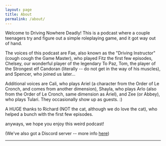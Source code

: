 ```yaml
---
layout: page
title: About
permalink: /about/
---
```


Welcome to Driving Nowhere Deadly! This is a podcast where a couple teenagers try and figure out a simple roleplaying game, and it got way out of hand.

The voices of this podcast are Fae, also known as the "Driving Instructor" (cough cough the Game Master), who played Fitz the first few episodes, Chelsey, our wonderful player of the legendary To Paz, Tom, the player of the Strongest elf Candoran (literally -- do not get in the way of his muscles), and Spencer, who joined us later...

Additional voices are Cali, who plays Ariel (a character from the Order of Le Cronch, and comes from another dimension), Shayla, who plays Arlo (also from the Order of Le Cronch, same dimension as Ariel), and Zee (or Abbey), who plays Tulari. They occasionally show up as guests. :)

A HUGE thanks to Richard (NOT the cat, although we do love the cat), who helped a bunch with the first few episodes.

anyways, we hope you enjoy this weird podcast!

(We've also got a Discord server -- more info [here](http://localhost:4000/discord/))

---
<!--
This is the base Jekyll theme. You can find out more info about customizing your Jekyll theme, as well as basic Jekyll usage documentation at [jekyllrb.com](https://jekyllrb.com/)

You can find the source code for Minima at GitHub:
[jekyll][jekyll-organization] /
[minima](https://github.com/jekyll/minima)

You can find the source code for Jekyll at GitHub:
[jekyll][jekyll-organization] /
[jekyll](https://github.com/jekyll/jekyll)


[jekyll-organization]: https://github.com/jekyll -->
